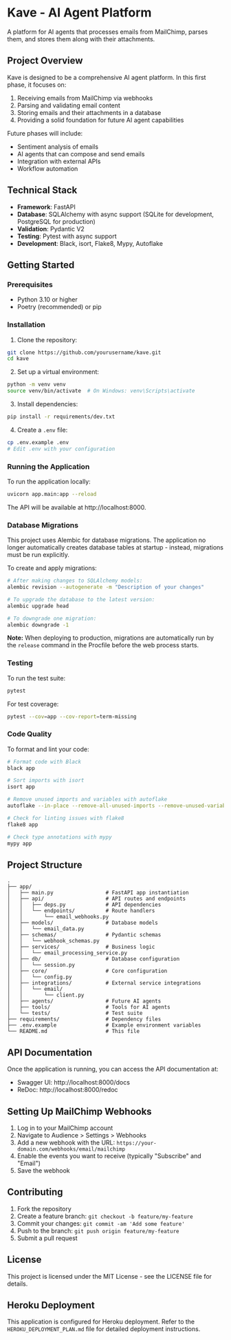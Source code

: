# Kave - AI Agent Platform

A platform for AI agents that processes emails from MailChimp, parses them, and stores them along with their attachments.

## Project Overview

Kave is designed to be a comprehensive AI agent platform. In this first phase, it focuses on:

1. Receiving emails from MailChimp via webhooks
2. Parsing and validating email content
3. Storing emails and their attachments in a database
4. Providing a solid foundation for future AI agent capabilities

Future phases will include:
- Sentiment analysis of emails
- AI agents that can compose and send emails
- Integration with external APIs
- Workflow automation

## Technical Stack

- **Framework**: FastAPI
- **Database**: SQLAlchemy with async support (SQLite for development, PostgreSQL for production)
- **Validation**: Pydantic V2
- **Testing**: Pytest with async support
- **Development**: Black, isort, Flake8, Mypy, Autoflake

## Getting Started

### Prerequisites

- Python 3.10 or higher
- Poetry (recommended) or pip

### Installation

1. Clone the repository:
```bash
git clone https://github.com/yourusername/kave.git
cd kave
```

2. Set up a virtual environment:
```bash
python -m venv venv
source venv/bin/activate  # On Windows: venv\Scripts\activate
```

3. Install dependencies:
```bash
pip install -r requirements/dev.txt
```

4. Create a `.env` file:
```bash
cp .env.example .env
# Edit .env with your configuration
```

### Running the Application

To run the application locally:

```bash
uvicorn app.main:app --reload
```

The API will be available at http://localhost:8000.

### Database Migrations

This project uses Alembic for database migrations. The application no longer automatically creates database tables at startup - instead, migrations must be run explicitly.

To create and apply migrations:

```bash
# After making changes to SQLAlchemy models:
alembic revision --autogenerate -m "Description of your changes"

# To upgrade the database to the latest version:
alembic upgrade head

# To downgrade one migration:
alembic downgrade -1
```

**Note:** When deploying to production, migrations are automatically run by the `release` command in the Procfile before the web process starts.

### Testing

To run the test suite:

```bash
pytest
```

For test coverage:

```bash
pytest --cov=app --cov-report=term-missing
```

### Code Quality

To format and lint your code:

```bash
# Format code with Black
black app

# Sort imports with isort
isort app

# Remove unused imports and variables with autoflake
autoflake --in-place --remove-all-unused-imports --remove-unused-variables --recursive app

# Check for linting issues with flake8
flake8 app

# Check type annotations with mypy
mypy app
```

## Project Structure

```
.
├── app/
│   ├── main.py                 # FastAPI app instantiation
│   ├── api/                    # API routes and endpoints
│   │   ├── deps.py             # API dependencies
│   │   └── endpoints/          # Route handlers
│   │       └── email_webhooks.py
│   ├── models/                 # Database models
│   │   └── email_data.py
│   ├── schemas/                # Pydantic schemas
│   │   └── webhook_schemas.py
│   ├── services/               # Business logic
│   │   └── email_processing_service.py
│   ├── db/                     # Database configuration
│   │   └── session.py
│   ├── core/                   # Core configuration
│   │   └── config.py
│   ├── integrations/           # External service integrations
│   │   └── email/
│   │       └── client.py
│   ├── agents/                 # Future AI agents
│   ├── tools/                  # Tools for AI agents
│   └── tests/                  # Test suite
├── requirements/               # Dependency files
├── .env.example                # Example environment variables
└── README.md                   # This file
```

## API Documentation

Once the application is running, you can access the API documentation at:

- Swagger UI: http://localhost:8000/docs
- ReDoc: http://localhost:8000/redoc

## Setting Up MailChimp Webhooks

1. Log in to your MailChimp account
2. Navigate to Audience > Settings > Webhooks
3. Add a new webhook with the URL: `https://your-domain.com/webhooks/email/mailchimp`
4. Enable the events you want to receive (typically "Subscribe" and "Email")
5. Save the webhook

## Contributing

1. Fork the repository
2. Create a feature branch: `git checkout -b feature/my-feature`
3. Commit your changes: `git commit -am 'Add some feature'`
4. Push to the branch: `git push origin feature/my-feature`
5. Submit a pull request

## License

This project is licensed under the MIT License - see the LICENSE file for details.

## Heroku Deployment

This application is configured for Heroku deployment. Refer to the `HEROKU_DEPLOYMENT_PLAN.md` file for detailed deployment instructions. 
